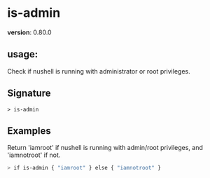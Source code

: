 # is-admin

**version**: 0.80.0

## **usage**:

Check if nushell is running with administrator or root privileges.

## Signature

`> is-admin `

## Examples

Return 'iamroot' if nushell is running with admin/root privileges, and 'iamnotroot' if not.

```bash
> if is-admin { "iamroot" } else { "iamnotroot" }
```

